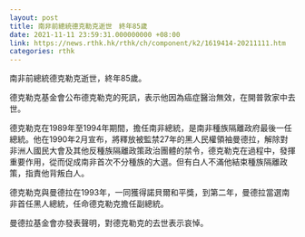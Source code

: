 ```yaml
---
layout: post
title: 南非前總統德克勒克逝世　終年85歲
date: 2021-11-11 23:59:31.000000000 +08:00
link: https://news.rthk.hk/rthk/ch/component/k2/1619414-20211111.htm
categories: rthk
---
```


南非前總統德克勒克逝世，終年85歲。

德克勒克基金會公布德克勒克的死訊，表示他因為癌症醫治無效，在開普敦家中去世。

德克勒克在1989年至1994年期間，擔任南非總統，是南非種族隔離政府最後一任總統。他在1990年2月宣布，將釋放被監禁27年的黑人民權領袖曼德拉，解除對非洲人國民大會及其他反種族隔離政策政治團體的禁令，德克勒克在過程中，發揮重要作用，從而促成南非首次不分種族的大選。但有白人不滿他結束種族隔離政策，指責他背叛白人。

德克勒克與曼德拉在1993年，一同獲得諾貝爾和平獎，到第二年，曼德拉當選南非首任黑人總統，任命德克勒克擔任副總統。

曼德拉基金會亦發表聲明，對德克勒克的去世表示哀悼。
